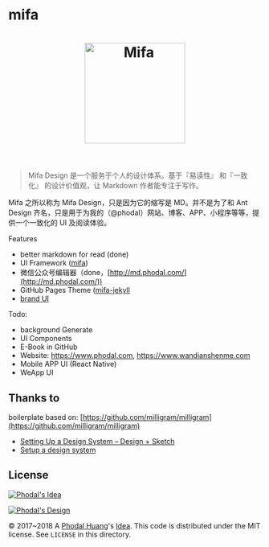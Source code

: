 # mifa

<h1 align="center">
	<img width="200" src="https://phodal.github.io/mifa/mifa.svg" alt="Mifa">
	<br>
	<br>
</h1>

> Mifa Design 是一个服务于个人的设计体系。基于『易读性』 和『一致化』 的设计价值观，让 Markdown 作者能专注于写作。

Mifa 之所以称为 Mifa Design，只是因为它的缩写是 MD。并不是为了和 Ant Design 齐名，只是用于为我的（@phodal）网站、博客、APP、小程序等等，提供一个一致化的 UI 及阅读体验。

Features

 - better markdown for read (done)
 - UI Framework ([mifa](https://github.com/phodal/mifa))
 - 微信公众号编辑器（done，[http://md.phodal.com/](http://md.phodal.com/))
 - GitHub Pages Theme ([mifa-jekyll](https://github.com/phodal/mifa-jekyll)
 - [brand UI](https://github.com/phodal/brand)

Todo:

 - background Generate
 - UI Components
 - E-Book in GitHub
 - Website: https://www.phodal.com, https://www.wandianshenme.com
 - Mobile APP UI (React Native)
 - WeApp UI

Thanks to
---

boilerplate based on: [https://github.com/milligram/milligram](https://github.com/milligram/milligram)

 - [Setting Up a Design System – Design + Sketch](https://medium.com/sketch-app-sources/setting-up-a-design-system-8729510def93) 
 - [Setup a design system](https://blog.prototypr.io/design-system-ac88c6740f53)

License
---

[![Phodal's Idea](http://brand.phodal.com/shields/idea-small.svg)](http://ideas.phodal.com/)

[![Phodal's Design](http://brand.phodal.com/shields/design-small.svg)](https://www.phodal.com/)

© 2017~2018 A [Phodal Huang](https://www.phodal.com)'s [Idea](http://github.com/phodal/ideas).  This code is distributed under the MIT license. See `LICENSE` in this directory.

